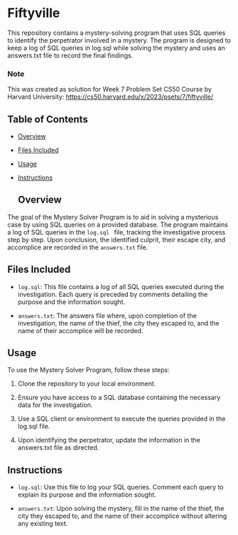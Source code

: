 # Fiftyville

This repository contains a mystery-solving program that uses SQL queries to identify the perpetrator involved in a mystery. The program is designed to keep a log of SQL queries in log.sql while solving the mystery and uses an answers.txt file to record the final findings.

### Note 

This was created as solution for Week 7 Problem Set CS50 Course by Harvard University: https://cs50.harvard.edu/x/2023/psets/7/fiftyville/

## Table of Contents

- [Overview](#overview)
- [Files Included](#filesincluded)
- [Usage](#usage)
- [Instructions](#instructions)

  ## Overview

The goal of the Mystery Solver Program is to aid in solving a mysterious case by using SQL queries on a provided database. The program maintains a log of SQL queries in the `log.sql `  file, tracking the investigative process step by step. Upon conclusion, the identified culprit, their escape city, and accomplice are recorded in the `answers.txt` file.

## Files Included

* `log.sql`: This file contains a log of all SQL queries executed during the investigation. Each query is preceded by comments detailing the purpose and the information sought.

* `answers.txt`: The answers file where, upon completion of the investigation, the name of the thief, the city they escaped to, and the name of their accomplice will be recorded.

## Usage

To use the Mystery Solver Program, follow these steps:

1. Clone the repository to your local environment.

2. Ensure you have access to a SQL database containing the necessary data for the investigation.

3. Use a SQL client or environment to execute the queries provided in the log.sql file.

4. Upon identifying the perpetrator, update the information in the answers.txt file as directed.

## Instructions

* `log.sql`: Use this file to log your SQL queries. Comment each query to explain its purpose and the information sought.
  
* `answers.txt`: Upon solving the mystery, fill in the name of the thief, the city they escaped to, and the name of their accomplice without altering any existing text.
